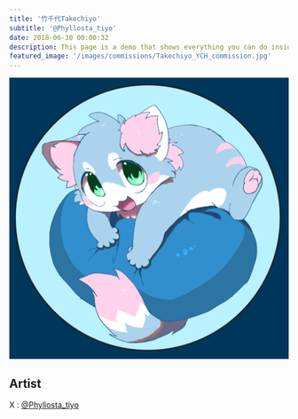 ```yaml
---
title: '竹千代Takechiyo'
subtitle: '@Phyllosta_tiyo'
date: 2018-06-30 00:00:32
description: This page is a demo that shows everything you can do inside portfolio and blog posts.
featured_image: '/images/commissions/Takechiyo_YCH_commission.jpg'
---
```


![](/images/commissions/Takechiyo_YCH_commission.jpg)

## Artist

X : [@Phyllosta_tiyo](https://twitter.com/Phyllosta_tiyo)